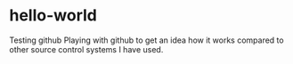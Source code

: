 # hello-world
Testing github
Playing with github to get an idea how it works compared to other source control systems I have used.

